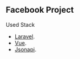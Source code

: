 ## Facebook Project

Used Stack

- [Laravel](https://laravel.com).
- [Vue](https://vue.org).
- [Jsonapi](https://jsonapi.org/).

